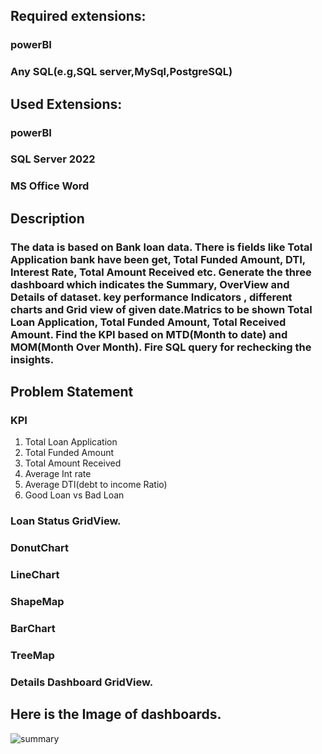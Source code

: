 ## Required extensions:
### powerBI
### Any SQL(e.g,SQL server,MySql,PostgreSQL)

## Used Extensions:
### powerBI
### SQL Server 2022
### MS Office Word

## Description
### The data is based on Bank loan data. There is fields like Total Application bank have been get, Total Funded Amount, DTI, Interest Rate, Total Amount Received etc. Generate the three dashboard which indicates the Summary, OverView and Details of dataset. key performance Indicators , different charts and Grid view of given date.Matrics to be shown Total Loan Application, Total Funded Amount, Total Received Amount. Find the KPI based on MTD(Month to date) and MOM(Month Over Month). Fire SQL query for rechecking the insights.  

## Problem Statement
### KPI
1. Total Loan Application
2. Total Funded Amount
3. Total Amount Received
4. Average Int rate
5. Average DTI(debt to income Ratio)
6. Good Loan vs Bad Loan

### Loan Status GridView.
### DonutChart
### LineChart
### ShapeMap
### BarChart
### TreeMap
### Details Dashboard GridView. 

## Here is the Image of dashboards.
![summary]()
